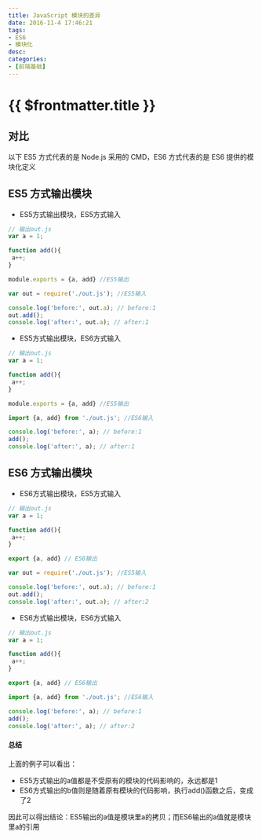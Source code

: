 ```yaml
---
title: JavaScript 模块的差异
date: 2016-11-4 17:46:21
tags:
- ES6
- 模块化
desc:
categories:
- [前端基础]
---
```


# {{ $frontmatter.title }}

## 对比

以下 ES5 方式代表的是 Node.js 采用的 CMD，ES6 方式代表的是 ES6 提供的模块化定义

<!-- more -->

## ES5 方式输出模块

- ES5方式输出模块，ES5方式输入

```js
// 输出out.js
var a = 1;

function add(){
 a++;
}

module.exports = {a, add} //ES5输出
```

```js
var out = require('./out.js'); //ES5输入

console.log('before:', out.a); // before:1
out.add();
console.log('after:', out.a); // after:1
```

- ES5方式输出模块，ES6方式输入

```js
// 输出out.js
var a = 1;

function add(){
 a++;
}

module.exports = {a, add} //ES5输出
```

```js
import {a, add} from './out.js'; //ES6输入

console.log('before:', a); // before:1
add();
console.log('after:', a); // after:1
```

## ES6 方式输出模块

- ES6方式输出模块，ES5方式输入

```js
// 输出out.js
var a = 1;

function add(){
 a++;
}

export {a, add} // ES6输出
```

```js
var out = require('./out.js'); //ES5输入

console.log('before:', out.a); // before:1
out.add();
console.log('after:', out.a); // after:2
```

- ES6方式输出模块，ES6方式输入

```js
// 输出out.js
var a = 1;

function add(){
 a++;
}

export {a, add} // ES6输出
```

```js
import {a, add} from './out.js'; //ES6输入

console.log('before:', a); // before:1
add();
console.log('after:', a); // after:2
```

#### 总结

上面的例子可以看出：

- ES5方式输出的a值都是不受原有的模块的代码影响的，永远都是1
- ES6方式输出的b值则是随着原有模块的代码影响，执行add()函数之后，变成了2

因此可以得出结论：ES5输出的a值是模块里a的拷贝；而ES6输出的a值就是模块里a的引用